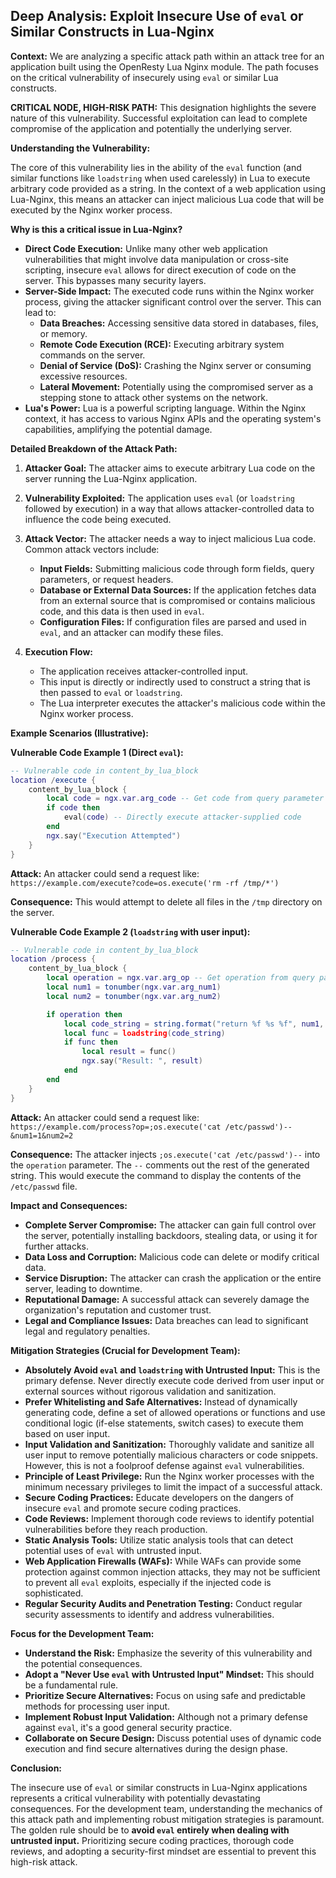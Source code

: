 ## Deep Analysis: Exploit Insecure Use of `eval` or Similar Constructs in Lua-Nginx

**Context:** We are analyzing a specific attack path within an attack tree for an application built using the OpenResty Lua Nginx module. The path focuses on the critical vulnerability of insecurely using `eval` or similar Lua constructs.

**CRITICAL NODE, HIGH-RISK PATH:** This designation highlights the severe nature of this vulnerability. Successful exploitation can lead to complete compromise of the application and potentially the underlying server.

**Understanding the Vulnerability:**

The core of this vulnerability lies in the ability of the `eval` function (and similar functions like `loadstring` when used carelessly) in Lua to execute arbitrary code provided as a string. In the context of a web application using Lua-Nginx, this means an attacker can inject malicious Lua code that will be executed by the Nginx worker process.

**Why is this a critical issue in Lua-Nginx?**

* **Direct Code Execution:**  Unlike many other web application vulnerabilities that might involve data manipulation or cross-site scripting, insecure `eval` allows for direct execution of code on the server. This bypasses many security layers.
* **Server-Side Impact:** The executed code runs within the Nginx worker process, giving the attacker significant control over the server. This can lead to:
    * **Data Breaches:** Accessing sensitive data stored in databases, files, or memory.
    * **Remote Code Execution (RCE):** Executing arbitrary system commands on the server.
    * **Denial of Service (DoS):** Crashing the Nginx server or consuming excessive resources.
    * **Lateral Movement:** Potentially using the compromised server as a stepping stone to attack other systems on the network.
* **Lua's Power:** Lua is a powerful scripting language. Within the Nginx context, it has access to various Nginx APIs and the operating system's capabilities, amplifying the potential damage.

**Detailed Breakdown of the Attack Path:**

1. **Attacker Goal:** The attacker aims to execute arbitrary Lua code on the server running the Lua-Nginx application.

2. **Vulnerability Exploited:** The application uses `eval` (or `loadstring` followed by execution) in a way that allows attacker-controlled data to influence the code being executed.

3. **Attack Vector:** The attacker needs a way to inject malicious Lua code. Common attack vectors include:
    * **Input Fields:**  Submitting malicious code through form fields, query parameters, or request headers.
    * **Database or External Data Sources:** If the application fetches data from an external source that is compromised or contains malicious code, and this data is then used in `eval`.
    * **Configuration Files:** If configuration files are parsed and used in `eval`, and an attacker can modify these files.

4. **Execution Flow:**
    * The application receives attacker-controlled input.
    * This input is directly or indirectly used to construct a string that is then passed to `eval` or `loadstring`.
    * The Lua interpreter executes the attacker's malicious code within the Nginx worker process.

**Example Scenarios (Illustrative):**

**Vulnerable Code Example 1 (Direct `eval`):**

```lua
-- Vulnerable code in content_by_lua_block
location /execute {
    content_by_lua_block {
        local code = ngx.var.arg_code -- Get code from query parameter 'code'
        if code then
            eval(code) -- Directly execute attacker-supplied code
        end
        ngx.say("Execution Attempted")
    }
}
```

**Attack:** An attacker could send a request like: `https://example.com/execute?code=os.execute('rm -rf /tmp/*')`

**Consequence:** This would attempt to delete all files in the `/tmp` directory on the server.

**Vulnerable Code Example 2 (`loadstring` with user input):**

```lua
-- Vulnerable code in content_by_lua_block
location /process {
    content_by_lua_block {
        local operation = ngx.var.arg_op -- Get operation from query parameter 'op'
        local num1 = tonumber(ngx.var.arg_num1)
        local num2 = tonumber(ngx.var.arg_num2)

        if operation then
            local code_string = string.format("return %f %s %f", num1, operation, num2)
            local func = loadstring(code_string)
            if func then
                local result = func()
                ngx.say("Result: ", result)
            end
        end
    }
}
```

**Attack:** An attacker could send a request like: `https://example.com/process?op=;os.execute('cat /etc/passwd')--&num1=1&num2=2`

**Consequence:** The attacker injects `;os.execute('cat /etc/passwd')--` into the `operation` parameter. The `--` comments out the rest of the generated string. This would execute the command to display the contents of the `/etc/passwd` file.

**Impact and Consequences:**

* **Complete Server Compromise:** The attacker can gain full control over the server, potentially installing backdoors, stealing data, or using it for further attacks.
* **Data Loss and Corruption:**  Malicious code can delete or modify critical data.
* **Service Disruption:**  The attacker can crash the application or the entire server, leading to downtime.
* **Reputational Damage:** A successful attack can severely damage the organization's reputation and customer trust.
* **Legal and Compliance Issues:** Data breaches can lead to significant legal and regulatory penalties.

**Mitigation Strategies (Crucial for Development Team):**

* **Absolutely Avoid `eval` and `loadstring` with Untrusted Input:** This is the primary defense. Never directly execute code derived from user input or external sources without rigorous validation and sanitization.
* **Prefer Whitelisting and Safe Alternatives:** Instead of dynamically generating code, define a set of allowed operations or functions and use conditional logic (if-else statements, switch cases) to execute them based on user input.
* **Input Validation and Sanitization:**  Thoroughly validate and sanitize all user input to remove potentially malicious characters or code snippets. However, this is not a foolproof defense against `eval` vulnerabilities.
* **Principle of Least Privilege:** Run the Nginx worker processes with the minimum necessary privileges to limit the impact of a successful attack.
* **Secure Coding Practices:** Educate developers on the dangers of insecure `eval` and promote secure coding practices.
* **Code Reviews:** Implement thorough code reviews to identify potential vulnerabilities before they reach production.
* **Static Analysis Tools:** Utilize static analysis tools that can detect potential uses of `eval` with untrusted input.
* **Web Application Firewalls (WAFs):** While WAFs can provide some protection against common injection attacks, they may not be sufficient to prevent all `eval` exploits, especially if the injected code is sophisticated.
* **Regular Security Audits and Penetration Testing:** Conduct regular security assessments to identify and address vulnerabilities.

**Focus for the Development Team:**

* **Understand the Risk:** Emphasize the severity of this vulnerability and the potential consequences.
* **Adopt a "Never Use `eval` with Untrusted Input" Mindset:** This should be a fundamental rule.
* **Prioritize Secure Alternatives:**  Focus on using safe and predictable methods for processing user input.
* **Implement Robust Input Validation:** Although not a primary defense against `eval`, it's a good general security practice.
* **Collaborate on Secure Design:**  Discuss potential uses of dynamic code execution and find secure alternatives during the design phase.

**Conclusion:**

The insecure use of `eval` or similar constructs in Lua-Nginx applications represents a critical vulnerability with potentially devastating consequences. For the development team, understanding the mechanics of this attack path and implementing robust mitigation strategies is paramount. The golden rule should be to **avoid `eval` entirely when dealing with untrusted input.**  Prioritizing secure coding practices, thorough code reviews, and adopting a security-first mindset are essential to prevent this high-risk attack.
